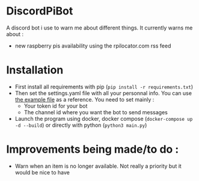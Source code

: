 # DiscordPiBot

A discord bot i use to warn me about different things. It currently warns me about :

-   new raspberry pis availability using the rpilocator.com rss feed

# Installation

-   First install all requirements with pip (`pip install -r requirements.txt`)
-   Then set the settings.yaml file with all your personnal info. You can use [the example file](settings_example.yaml) as a reference. You need to set mainly :
    -   Your token id for your bot
    -   The channel id where you want the bot to send messages
-   Launch the program using docker, docker compose (`docker-compose up -d --build`) or directly with python (`python3 main.py`)

# Improvements being made/to do :

-   Warn when an item is no longer available. Not really a priority but it would be nice to have
